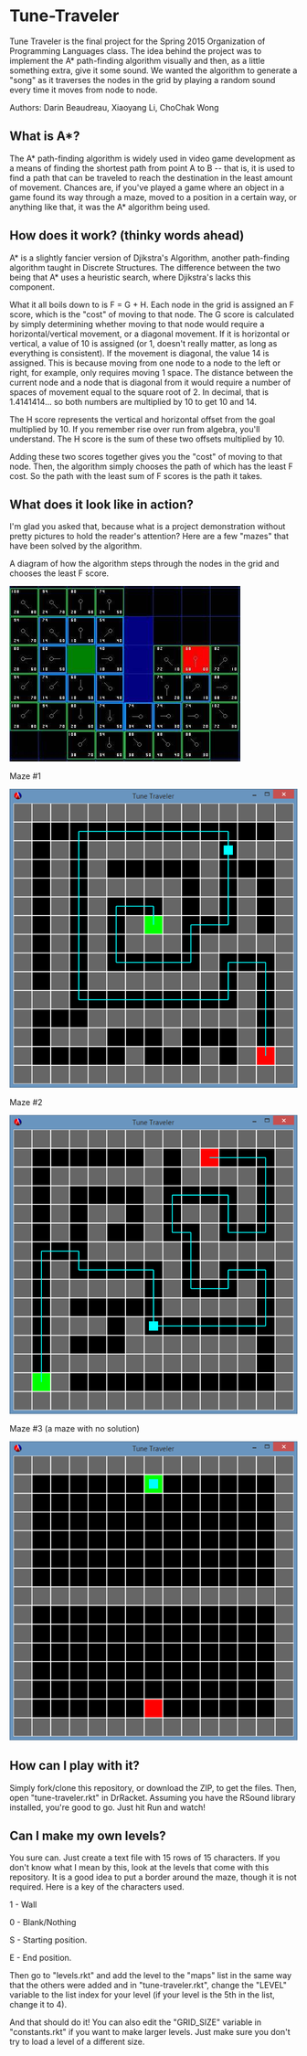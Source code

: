 # Tune-Traveler
Tune Traveler is the final project for the Spring 2015 Organization of Programming Languages class.
The idea behind the project was to implement the A* path-finding algorithm visually and then, as a
little something extra, give it some sound. We wanted the algorithm to generate a "song" as it traverses
the nodes in the grid by playing a random sound every time it moves from node to node.

Authors: Darin Beaudreau, Xiaoyang Li, ChoChak Wong

## What is A*?
The A* path-finding algorithm is widely used in video game development as a means of finding the shortest path from point A to B -- that is, it is used to find a path that can be traveled to reach the destination in the least amount of movement. Chances are, if you've played a game where an object in a game found its way through a maze, moved to a position in a certain way, or anything like that, it was the A* algorithm being used.

## How does it work? (thinky words ahead)
A* is a slightly fancier version of Djikstra's Algorithm, another path-finding algorithm taught in Discrete Structures. The difference between the two being that A* uses a heuristic search, where Djikstra's lacks this component.

What it all boils down to is F = G + H. Each node in the grid is assigned an F score, which is the "cost" of moving to that node. The G score is calculated by simply determining whether moving to that node would require a horizontal/vertical movement, or a diagonal movement. If it is horizontal or vertical, a value of 10 is assigned (or 1, doesn't really matter, as long as everything is consistent). If the movement is diagonal, the value 14 is assigned. This is because moving from one node to a node to the left or right, for example, only requires moving 1 space. The distance between the current node and a node that is diagonal from it would require a number of spaces of movement equal to the square root of 2. In decimal, that is 1.4141414... so both numbers are multiplied by 10 to get 10 and 14.

The H score represents the vertical and horizontal offset from the goal multiplied by 10. If you remember rise over run from algebra, you'll understand. The H score is the sum of these two offsets multiplied by 10.

Adding these two scores together gives you the "cost" of moving to that node. Then, the algorithm simply chooses the path of which has the least F cost. So the path with the least sum of F scores is the path it takes.

## What does it look like in action?
I'm glad you asked that, because what is a project demonstration without pretty pictures to hold the reader's attention? Here are a few "mazes" that have been solved by the algorithm.

A diagram of how the algorithm steps through the nodes in the grid and chooses the least F score.

![A* Algorithm Diagram](images/aStarT6.jpg)

Maze #1

![Maze 1](images/tune-traveler_04.png)

Maze #2

![Maze 2](images/tune-traveler_06.png)

Maze #3 (a maze with no solution)

![Maze with No Solution](images/tune-traveler_05.png)

## How can I play with it?
Simply fork/clone this repository, or download the ZIP, to get the files. Then, open "tune-traveler.rkt" in DrRacket. Assuming you have the RSound library installed, you're good to go. Just hit Run and watch!

## Can I make my own levels?
You sure can. Just create a text file with 15 rows of 15 characters. If you don't know what I mean by this, look at the levels that come with this repository. It is a good idea to put a border around the maze, though it is not required. Here is a key of the characters used.

1 - Wall

0 - Blank/Nothing

S - Starting position.

E - End position.

Then go to "levels.rkt" and add the level to the "maps" list in the same way that the others were added and in "tune-traveler.rkt", change the "LEVEL" variable to the list index for your level (if your level is the 5th in the list, change it to 4).

And that should do it!
You can also edit the "GRID_SIZE" variable in "constants.rkt" if you want to make larger levels. Just make sure you don't try to load a level of a different size.
